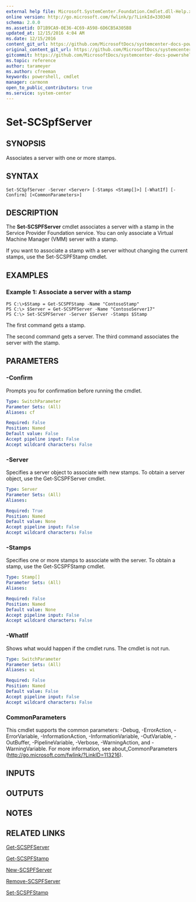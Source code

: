 ```yaml
---
external help file: Microsoft.SystemCenter.Foundation.Cmdlet.dll-Help.xml
online version: http://go.microsoft.com/fwlink/p/?LinkId=330340
schema: 2.0.0
ms.assetid: D71B9CA9-0E36-4C69-A598-6D6CB5A305B8
updated_at: 12/15/2016 4:04 AM
ms.date: 12/15/2016
content_git_url: https://github.com/MicrosoftDocs/systemcenter-docs-powershell/blob/master/systemcenter-cmdlets/SystemCenter2016/ServiceProviderFoundation/vlatest/Set-SCSPFServer.md
original_content_git_url: https://github.com/MicrosoftDocs/systemcenter-docs-powershell/blob/master/systemcenter-cmdlets/SystemCenter2016/ServiceProviderFoundation/vlatest/Set-SCSPFServer.md
gitcommit: https://github.com/MicrosoftDocs/systemcenter-docs-powershell/blob/7df4508c7b907a214e6a8eca76037b06065ef078/systemcenter-cmdlets/SystemCenter2016/ServiceProviderFoundation/vlatest/Set-SCSPFServer.md
ms.topic: reference
author: tarameyer
ms.author: cfreeman
keywords: powershell, cmdlet
manager: carmonm
open_to_public_contributors: true
ms.service: system-center
---
```


# Set-SCSpfServer

## SYNOPSIS
Associates a server with one or more stamps.

## SYNTAX

```
Set-SCSpfServer -Server <Server> [-Stamps <Stamp[]>] [-WhatIf] [-Confirm] [<CommonParameters>]
```

## DESCRIPTION
The **Set-SCSPFServer** cmdlet associates a server with a stamp in the Service Provider Foundation service.
You can only associate a Virtual Machine Manager (VMM) server with a stamp.

If you want to associate a stamp with a server without changing the current stamps, use the Set-SCSPFStamp cmdlet.

## EXAMPLES

### Example 1: Associate a server with a stamp
```
PS C:\>$Stamp = Get-SCSPFStamp -Name "ContosoStamp"
PS C:\> $Server = Get-SCSPFServer -Name "ContosoServer17"
PS C:\> Set-SCSPFServer -Server $Server -Stamps $Stamp
```

The first command gets a stamp.

The second command gets a server.
The third command associates the server with the stamp.

## PARAMETERS

### -Confirm
Prompts you for confirmation before running the cmdlet.

```yaml
Type: SwitchParameter
Parameter Sets: (All)
Aliases: cf

Required: False
Position: Named
Default value: False
Accept pipeline input: False
Accept wildcard characters: False
```

### -Server
Specifies a server object to associate with new stamps.
To obtain a server object, use the Get-SCSPFServer cmdlet.

```yaml
Type: Server
Parameter Sets: (All)
Aliases: 

Required: True
Position: Named
Default value: None
Accept pipeline input: False
Accept wildcard characters: False
```

### -Stamps
Specifies one or more stamps to associate with the server.
To obtain a stamp, use the Get-SCSPFStamp cmdlet.

```yaml
Type: Stamp[]
Parameter Sets: (All)
Aliases: 

Required: False
Position: Named
Default value: None
Accept pipeline input: False
Accept wildcard characters: False
```

### -WhatIf
Shows what would happen if the cmdlet runs.
The cmdlet is not run.

```yaml
Type: SwitchParameter
Parameter Sets: (All)
Aliases: wi

Required: False
Position: Named
Default value: False
Accept pipeline input: False
Accept wildcard characters: False
```

### CommonParameters
This cmdlet supports the common parameters: -Debug, -ErrorAction, -ErrorVariable, -InformationAction, -InformationVariable, -OutVariable, -OutBuffer, -PipelineVariable, -Verbose, -WarningAction, and -WarningVariable. For more information, see about_CommonParameters (http://go.microsoft.com/fwlink/?LinkID=113216).

## INPUTS

## OUTPUTS

## NOTES

## RELATED LINKS

[Get-SCSPFServer](xref:SystemCenter2016/ServiceProviderFoundation/vlatest/Get-SCSPFServer.md)

[Get-SCSPFStamp](xref:SystemCenter2016/ServiceProviderFoundation/vlatest/Get-SCSPFStamp.md)

[New-SCSPFServer](xref:SystemCenter2016/ServiceProviderFoundation/vlatest/New-SCSPFServer.md)

[Remove-SCSPFServer](xref:SystemCenter2016/ServiceProviderFoundation/vlatest/Remove-SCSPFServer.md)

[Set-SCSPFStamp](xref:SystemCenter2016/ServiceProviderFoundation/vlatest/Set-SCSPFStamp.md)

